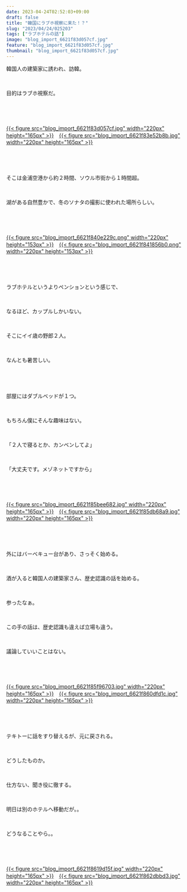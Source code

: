 ```yaml
---
date: 2023-04-24T02:52:03+09:00
draft: false
title: "韓国にラブホ視察に来た！？"
slug: "2023/04/24/025203"
tags: ["ラブホテルの話"]
image: "blog_import_6621f83d057cf.jpg"
feature: "blog_import_6621f83d057cf.jpg"
thumbnail: "blog_import_6621f83d057cf.jpg"
---
```

<p>韓国人の建築家に誘われ、訪韓。</p><p> </p><p>目的はラブホ視察だ。</p><p> </p><p> </p><p><a href="blog_import_6621f83d057cf.jpg">{{< figure src="blog_import_6621f83d057cf.jpg" width="220px" height="165px" >}}</a>　<a href="blog_import_6621f83e52b8b.jpg">{{< figure src="blog_import_6621f83e52b8b.jpg" width="220px" height="165px" >}}</a></p><p> </p><p> </p><p>そこは金浦空港から約２時間、ソウル市街から１時間超。</p><p> </p><p>湖がある自然豊かで、冬のソナタの撮影に使われた場所らしい。</p><p> </p><p> </p><p><a href="blog_import_6621f840e229c.png">{{< figure src="blog_import_6621f840e229c.png" width="220px" height="153px" >}}</a>　<a href="blog_import_6621f841856b0.png">{{< figure src="blog_import_6621f841856b0.png" width="220px" height="153px" >}}</a></p><p> </p><p> </p><p>ラブホテルというよりペンションという感じで、</p><p> </p><p>なるほど、カップルしかいない。</p><p> </p><p>そこにイイ歳の野郎２人。</p><p> </p><p>なんとも暑苦しい。</p><p> </p><p> </p><p>部屋にはダブルベッドが１つ。</p><p> </p><p>もちろん僕にそんな趣味はない。</p><p> </p><p>「２人で寝るとか、カンベンしてよ」</p><p> </p><p>「大丈夫です。メゾネットですから」</p><p> </p><p> </p><p><a href="blog_import_6621f85bee682.jpg">{{< figure src="blog_import_6621f85bee682.jpg" width="220px" height="165px" >}}</a>　<a href="blog_import_6621f85db68a9.jpg">{{< figure src="blog_import_6621f85db68a9.jpg" width="220px" height="165px" >}}</a></p><p> </p><p> </p><p>外にはバーベキュー台があり、さっそく始める。</p><p> </p><p>酒が入ると韓国人の建築家さん、歴史認識の話を始める。</p><p> </p><p>参ったなぁ。</p><p> </p><p>この手の話は、歴史認識も違えば立場も違う。</p><p> </p><p>議論していいことはない。</p><p> </p><p> </p><p><a href="blog_import_6621f85f96703.jpg">{{< figure src="blog_import_6621f85f96703.jpg" width="220px" height="165px" >}}</a>　<a href="blog_import_6621f860dfd1c.jpg">{{< figure src="blog_import_6621f860dfd1c.jpg" width="220px" height="165px" >}}</a></p><p> </p><p> </p><p>テキトーに話をすり替えるが、元に戻される。</p><p> </p><p>どうしたものか。</p><p> </p><p>仕方ない、聞き役に徹する。</p><p> </p><p>明日は別のホテルへ移動だが。。</p><p> </p><p>どうなることやら。。</p><p> </p><p> </p><p><a href="blog_import_6621f8619d15f.jpg">{{< figure src="blog_import_6621f8619d15f.jpg" width="220px" height="165px" >}}</a>　<a href="blog_import_6621f862dbbd3.jpg">{{< figure src="blog_import_6621f862dbbd3.jpg" width="220px" height="165px" >}}</a></p><p> </p>

